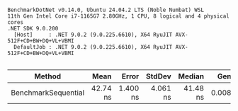 ```

BenchmarkDotNet v0.14.0, Ubuntu 24.04.2 LTS (Noble Numbat) WSL
11th Gen Intel Core i7-1165G7 2.80GHz, 1 CPU, 8 logical and 4 physical cores
.NET SDK 9.0.200
  [Host]     : .NET 9.0.2 (9.0.225.6610), X64 RyuJIT AVX-512F+CD+BW+DQ+VL+VBMI
  DefaultJob : .NET 9.0.2 (9.0.225.6610), X64 RyuJIT AVX-512F+CD+BW+DQ+VL+VBMI


```
| Method              | Mean     | Error    | StdDev   | Median   | Gen0   | Allocated |
|-------------------- |---------:|---------:|---------:|---------:|-------:|----------:|
| BenchmarkSequential | 42.74 ns | 1.400 ns | 4.061 ns | 41.48 ns | 0.0089 |      56 B |
